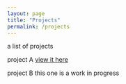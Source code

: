 ```yaml
---
layout: page
title: "Projects"
permalink: /projects
---
```


a list of projects

project A
[view it here](www.google.com)


project B
this one is a work in progress